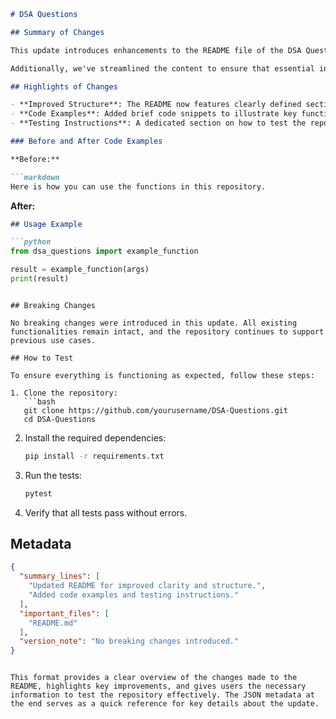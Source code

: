```markdown
# DSA Questions

## Summary of Changes

This update introduces enhancements to the README file of the DSA Questions repository, providing clearer instructions and better organization of content. The goal is to improve user experience by making it easier for contributors and users to navigate the repository and understand its purpose. The updated README now includes a more structured format with sections dedicated to highlights, code examples, and testing instructions.

Additionally, we've streamlined the content to ensure that essential information is readily accessible. The focus has been on clarity and conciseness, allowing users to quickly grasp the functionality and usage of the DSA Questions repository.

## Highlights of Changes

- **Improved Structure**: The README now features clearly defined sections, making it easier to find information about the repository.
- **Code Examples**: Added brief code snippets to illustrate key functionalities.
- **Testing Instructions**: A dedicated section on how to test the repository was added.

### Before and After Code Examples

**Before:**

```markdown
Here is how you can use the functions in this repository.
```

**After:**

```markdown
## Usage Example

```python
from dsa_questions import example_function

result = example_function(args)
print(result)
```
```

## Breaking Changes

No breaking changes were introduced in this update. All existing functionalities remain intact, and the repository continues to support previous use cases.

## How to Test

To ensure everything is functioning as expected, follow these steps:

1. Clone the repository:
   ```bash
   git clone https://github.com/yourusername/DSA-Questions.git
   cd DSA-Questions
   ```

2. Install the required dependencies:
   ```bash
   pip install -r requirements.txt
   ```

3. Run the tests:
   ```bash
   pytest
   ```

4. Verify that all tests pass without errors.

## Metadata

```json
{
  "summary_lines": [
    "Updated README for improved clarity and structure.",
    "Added code examples and testing instructions."
  ],
  "important_files": [
    "README.md"
  ],
  "version_note": "No breaking changes introduced."
}
```
```

This format provides a clear overview of the changes made to the README, highlights key improvements, and gives users the necessary information to test the repository effectively. The JSON metadata at the end serves as a quick reference for key details about the update.